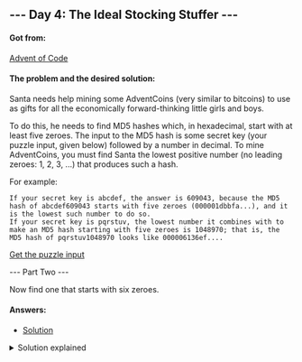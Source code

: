 ## --- Day 4: The Ideal Stocking Stuffer ---

#### Got from:

[Advent of Code](https://adventofcode.com)

#### The problem and the desired solution:

Santa needs help mining some AdventCoins (very similar to bitcoins) to use as gifts for all the economically forward-thinking little girls and boys.

To do this, he needs to find MD5 hashes which, in hexadecimal, start with at least five zeroes. The input to the MD5 hash is some secret key (your puzzle input, given below) followed by a number in decimal. To mine AdventCoins, you must find Santa the lowest positive number (no leading zeroes: 1, 2, 3, ...) that produces such a hash.

For example:

    If your secret key is abcdef, the answer is 609043, because the MD5 hash of abcdef609043 starts with five zeroes (000001dbbfa...), and it is the lowest such number to do so.
    If your secret key is pqrstuv, the lowest number it combines with to make an MD5 hash starting with five zeroes is 1048970; that is, the MD5 hash of pqrstuv1048970 looks like 000006136ef....

[Get the puzzle input](day4.txt)

--- Part Two ---

Now find one that starts with six zeroes.

#### Answers:

- [Solution](day4.js)

<details>
  <summary>Solution explained</summary>
  <p>To keep the code a bit cleaner, I stored the input in a txt file and import it. The, I stored the resulting string into a "secretKey" variable. In order to save me some time, instead of implementing the md5 generation algorithm myself, I just imported a module to do the task.</p>

  <p>Part One: To solve this part I created a "findFiveZeros" function which has a loop that would run while the challenge solution criteria isn't met. That is, while the first five characters of the hash string differ from "00000". In each passing it adds 1 to a number and concatenates it at the end of the "secretKey" to generate a new hash. When it breaks from the loop, the correct number and the actual hash are logged.</p>

  <p>Part Two: Same as the first one, except the "findSixZeros" function has a different condition: it compares the first 6 character substring from the hash with "000000".</p>

</details>
